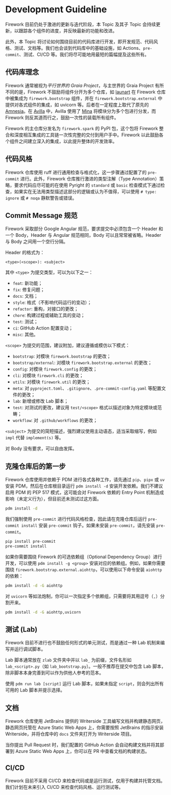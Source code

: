 # Development Guideline

Firework 目前仍处于激进的更新与迭代阶段，本 Topic 及其子 Topic 会持续更新，以跟踪各个组件的进度，并反映最新的功能和改进。

此外，本 Topic 将讨论如何围绕目前的代码库进行开发，即开发规范、代码风格、测试、文档等。我们也会谈到代码库中的基础设施，如 Actions、`pre-commit`、测试、CI/CD 等。我们将尽可能地用最短的篇幅提及这些所有。

## 代码库理念

Firework 通常被视为*平行世界的 Graia Project*，与主世界的 Graia Project 有所不同的是，Firework 不鼓励将组件分开为多个仓库，如 [launart](https://github.com/GraiaProject/launart) 在 Firework 仓库中被集成为 `firework.bootstrap` 组件，并在 `firework.bootstrap.external` 中提供对各式组件的集成，如 uvicorn 等。后者在一定程度上取代了原先的 [Amnesia](https://github.com/GraiaProject/Amnesia)。在 [Avilla](https://github.com/GraiaProject/Avilla) 中，Avilla 使用了 [Mina](https://github.com/GreyElaina/Mina) 将模块分为多个包进行分发，而 Firework 则反其道而行之，鼓励一次性的装载所有组件。

Firework 的主仓库分发名为 `firework.spark` 的 PyPI 包，这个包将 Firework 整合和深度相互集成的工具链一次性完整的交付到用户手中。Firework 以此鼓励各个组件之间建立深入的集成，以此提升整体的开发效率。

## 代码风格

Firework 仓库使用 ruff 进行通用检查与格式化，这一步骤通过配置了的 `pre-commit` 进行。此外，Firework 仓库推行激进的类型注解（Type Annotation）策略，要求代码应尽可能的在使用 Pyright 的 `standard` 或 `basic` 检查模式下通过检查，如果实在无法用类型描述这部分的逻辑或认为不值得，可以使用 `# type: ignore` 或 `# noqa` 静默警告或错误。

## Commit Message 规范

Firework 采取部分 Google Angular 规范，要求提交中必须包含一个 Header 和一个 Body，Header 与 Angular 规范相同，Body 可以且常常被省略。Header 与 Body 之间用一个空行分隔。

Header 的格式为：

```
<type>(<scope>): <subject>
```

其中 `<type>` 为提交类型，可以为以下之一：

- `feat`: 新功能；
- `fix`: 修复问题；
- `docs`: 文档；
- `style`: 格式（不影响代码运行的变动）；
- `refactor`: 重构，对接口的更改；
- `chore`: 构建过程或辅助工具的变动；
- `test`: 测试；
- `ci`: GitHub Action 配置变动；
- `misc`: 其他。

`<scope>` 为提交的范围，建议附加，建议遵循或模仿以下模式：

- `bootstrap`: 对模块 `firework.bootstrap` 的更改；
- `bootstrap/external`: 对模块 `firework.bootstrap.external` 的更改；
- `config`: 对模块 `firework.config` 的更改；
- `cli`: 对模块 `firework.cli` 的更改；
- `utils`: 对模块 `firework.util` 的更改；
- `meta`: 对 `pyproject.toml`、`.gitignore`、`.pre-commit-config.yaml` 等配置文件的更改；
- `lab`: 新增或修改 Lab 脚本；
- `test`: 对测试的更改，建议用 `test/<scope>` 格式以描述对象为特定模块或范畴；
- `workflow`: 对 `.github/workflows` 的更改；

`<subject>` 为提交的简短描述，强烈建议使用主动语态，适当采取缩写，例如 `impl` 代替 `implement(s)` 等。

对 Body 没有要求，可以自由发挥。

## 克隆仓库后的第一步

Firework 仓库使用并依赖于 PDM 进行各式各种工作，请先通过 `pip`、`pipx` 或 `uv` 安装 PDM，然后在仓库根目录运行 `pdm install -d` 安装开发依赖。我们不建议启用 PDM 的 PEP 517 模式，这可能会对 Firework 依赖的 Entry Point 机制造成影响（未定义行为），但目前还未测试过这方面。

```sh
pdm install -d
```

我们强制使用 `pre-commit` 进行代码风格检查，因此请在克隆仓库后运行 `pre-commit install` 安装 `pre-commit` 钩子。如果未安装 `pre-commit`，请先安装 `pre-commit`。

```sh
pip install pre-commit
pre-commit install
```

如果你需要围绕 Firework 的可选依赖组（Optional Dependency Group）进行开发，可以使用 `pdm install -g <group>` 安装对应的依赖组。例如，如果你需要围绕 `firework.bootstrap.external.aiohttp`，可以使用以下命令安装 `aiohttp` 的依赖：

```sh
pdm install -d -G aiohttp
```

对 `uvicorn` 等如法炮制，你可以一次指定多个依赖组，只需要将其用逗号（`,`）分割开来。

```sh
pdm install -d -G aiohttp,uvicorn
```

## 测试 (Lab)

Firework 目前不进行也不鼓励任何形式的单元测试，而是通过一种 Lab 机制来编写并运行调试脚本。

Lab 脚本通常放在 `zlab` 文件夹中并以 `lab_` 为前缀，文件名形如 `lab_<script>.py`（如 `lab_bootstrap.py`）。一般不推荐在提交中包含 Lab 脚本，除非脚本本身完善到可以作为供他人参考的范本。

使用 `pdm run lab [script]` 运行 Lab 脚本，如果未指定 `script`，则会列出所有可用的 Lab 脚本并提示选择。

## 文档

Firework 仓库使用 JetBrains 提供的 Writerside 工具编写文档并构建静态网页，静态网页托管在 Azure Static Web Apps 上，你需要按照 JetBrains 的指示安装 Writerside，并将仓库中的 `docs` 文件夹打开为 Writerside 项目。

当你提出 Pull Request 时，我们配置的 GitHub Action 会自动构建文档并将其部署到 Azure Static Web Apps 上，你可以在 PR 中查看文档的构建状态。

## CI/CD

Firework 目前不采用 CI/CD 来检查代码或是运行测试，仅用于构建并托管文档。我们计划在未来引入 CI/CD 来检查代码风格、运行测试等。

